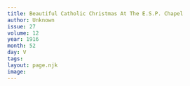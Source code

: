 ```yaml
---
title: Beautiful Catholic Christmas At The E.S.P. Chapel
author: Unknown
issue: 27
volume: 12
year: 1916
month: 52
day: V
tags:
layout: page.njk
image:
---
```



